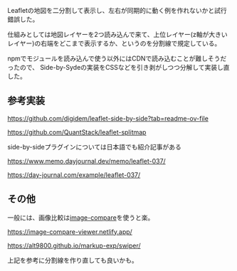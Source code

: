 Leafletの地図を二分割して表示し、左右が同期的に動く例を作れないかと試行錯誤した。

仕組みとしては地図レイヤーを2つ読み込んで来て、上位レイヤー(z軸が大きいレイヤー)の右端をどこまで表示するか、というのを分割線で規定している。


npmでモジュールを読み込んで使う以外にはCDNで読み込むことが難しそうだったので、
Side-by-Sydeの実装をCSSなどを引き剥がしつつ分解して実装し直した。

## 参考実装

https://github.com/digidem/leaflet-side-by-side?tab=readme-ov-file

https://github.com/QuantStack/leaflet-splitmap


side-by-sideプラグインについては日本語でも紹介記事がある

https://www.memo.dayjournal.dev/memo/leaflet-037/

https://day-journal.com/example/leaflet-037/

## その他

一般には、画像比較は[image-compare](https://github.com/kylewetton/image-compare-viewer)を使うと楽。

https://image-compare-viewer.netlify.app/


https://alt9800.github.io/markup-exp/swiper/

上記を参考に分割線を作り直しても良いかも。

